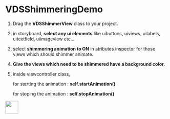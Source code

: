 # VDSShimmeringDemo

1. Drag the **VDSShimmerView** class to your project.

2. in storyboard, **select any ui elements** like uibuttons, uiviews, uilabels, uitextfield, uiimageview etc...

3. select **shimmering animation to ON** in atributes inspector for those views which should shimmer animate.

4. **Give the views which need to be shimmered have a background color.**

5. inside viewcontroller class, 

     for starting the animation : **self.startAnimation()**
    
     for stoping the animation : **self.stopAnimation()**

<img src="https://imgflip.com/gif/2k7khe" width="40" height="40" />
